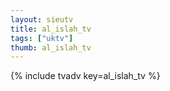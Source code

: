 ```yaml
--- 
layout: sieutv
title: al_islah_tv
tags: ["uktv"]
thumb: al_islah_tv
---
```

{% include tvadv key=al_islah_tv %}
